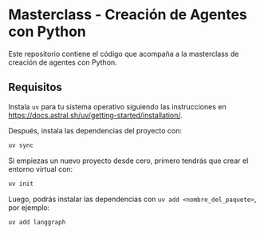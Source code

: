 # Masterclass - Creación de Agentes con Python

Este repositorio contiene el código que acompaña a la masterclass de creación de agentes con Python.

## Requisitos

Instala `uv` para tu sistema operativo siguiendo las instrucciones en https://docs.astral.sh/uv/getting-started/installation/.

Después, instala las dependencias del proyecto con:

```bash
uv sync
```

Si empiezas un nuevo proyecto desde cero, primero tendrás que crear el entorno virtual con:

```bash
uv init
```

Luego, podrás instalar las dependencias con `uv add <nombre_del_paquete>`, por ejemplo:

```bash
uv add langgraph
```
